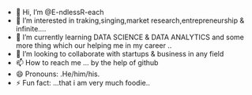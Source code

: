 - 👋 Hi, I’m @E-ndlessR-each
- 👀 I’m interested in traking,singing,market research,entrepreneurship & infinite....
- 🌱 I’m currently learning DATA SCIENCE & DATA ANALYTICS and some more thing which our helping me in my career ..
- 💞️ I’m looking to collaborate with startups & business in any field 
- 📫 How to reach me ... by the help of github 
- 😄 Pronouns: .He/him/his.
- ⚡ Fun fact: ...that i am very much foodie..

<!---
E-ndlessR-each/E-ndlessR-each is a ✨ special ✨ repository because its `README.md` (this file) appears on your GitHub profile.
You can click the Preview link to take a look at your changes.
--->
